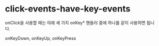 # click-events-have-key-events

onClick을 사용할 때는 아래 세 가지 onKey* 핸들러 중에 하나를 같이 사용하면 됩니다.

onKeyDown, onKeyUp, onKeyPress

<div onClick={fn} onKeyDown={handleKeyDown} />
<div onClick={fn} onKeyUp={onKeyUp} />

<div onClick={fn} />